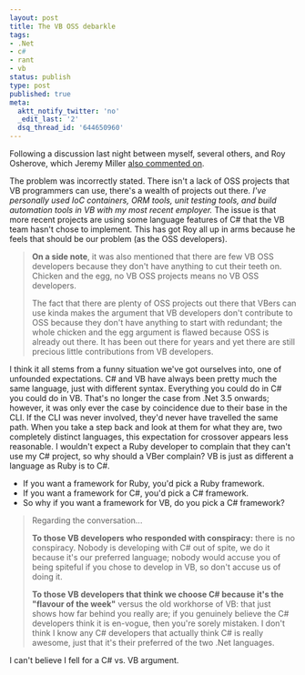 ```yaml
---
layout: post
title: The VB OSS debarkle
tags:
- .Net
- c#
- rant
- vb
status: publish
type: post
published: true
meta:
  aktt_notify_twitter: 'no'
  _edit_last: '2'
  dsq_thread_id: '644650960'
---
```

Following a discussion last night between myself, several others, and Roy Osherove, which Jeremy Miller [also commented on](http://codebetter.com/blogs/jeremy.miller/archive/2009/01/07/a-challenge-to-the-vb-net-community-at-large-on-oss.aspx).

The problem was incorrectly stated. There isn't a lack of OSS projects that VB programmers can use, there's a wealth of projects out there. *I've personally used IoC containers, ORM tools, unit testing tools, and build automation tools in VB with my most recent employer.* The issue is that more recent projects are using some language features of C# that the VB team hasn't chose to implement. This has got Roy all up in arms because he feels that should be our problem (as the OSS developers).

<!-- more -->

> **On a side note**, it was also mentioned that there are few VB OSS developers because they don't have anything to cut their teeth on. Chicken and the egg, no VB OSS projects means no VB OSS developers.
>
> The fact that there are plenty of OSS projects out there that VBers can use kinda makes the argument that VB developers don't contribute to OSS because they don't have anything to start with redundant; the whole chicken and the egg argument is flawed because OSS is already out there. It has been out there for years and yet there are still precious little contributions from VB developers.

I think it all stems from a funny situation we've got ourselves into, one of unfounded expectations. C# and VB have always been pretty much the same language, just with different syntax. Everything you could do in C# you could do in VB. That's no longer the case from .Net 3.5 onwards; however, it was only ever the case by coincidence due to their base in the CLI. If the CLI was never involved, they'd never have travelled the same path. When you take a step back and look at them for what they are, two completely distinct languages, this expectation for crossover appears less reasonable. I wouldn't expect a Ruby developer to complain that they can't use my C# project, so why should a VBer complain? VB is just as different a language as Ruby is to C#.

  * If you want a framework for Ruby, you'd pick a Ruby framework.
  * If you want a framework for C#, you'd pick a C# framework.
  * So why if you want a framework for VB, do you pick a C# framework?

> Regarding the conversation...
>
> **To those VB developers who responded with conspiracy:** there is no conspiracy. Nobody is developing with C# out of spite, we do it because it's our preferred language; nobody would accuse you of being spiteful if you chose to develop in VB, so don't accuse us of doing it.
>
> **To those VB developers that think we choose C# because it's the "flavour of the week"** versus the old workhorse of VB: that just shows how far behind you really are; if you genuinely believe the C# developers think it is en-vogue, then you're sorely mistaken. I don't think I know any C# developers that actually think C# is really awesome, just that it's their preferred of the two .Net languages.

I can't believe I fell for a C# vs. VB argument.
